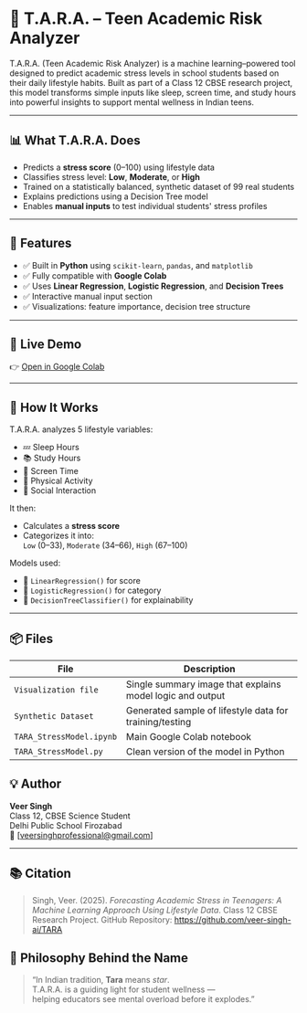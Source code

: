 # 🌟 T.A.R.A. – Teen Academic Risk Analyzer

T.A.R.A. (Teen Academic Risk Analyzer) is a machine learning–powered tool designed to predict academic stress levels in school students based on their daily lifestyle habits. Built as part of a Class 12 CBSE research project, this model transforms simple inputs like sleep, screen time, and study hours into powerful insights to support mental wellness in Indian teens.

---

## 📊 What T.A.R.A. Does

- Predicts a **stress score** (0–100) using lifestyle data
- Classifies stress level: **Low**, **Moderate**, or **High**
- Trained on a statistically balanced, synthetic dataset of 99 real students
- Explains predictions using a Decision Tree model
- Enables **manual inputs** to test individual students' stress profiles

---

## 🚀 Features

- ✅ Built in **Python** using `scikit-learn`, `pandas`, and `matplotlib`
- ✅ Fully compatible with **Google Colab**
- ✅ Uses **Linear Regression**, **Logistic Regression**, and **Decision Trees**
- ✅ Interactive manual input section
- ✅ Visualizations: feature importance, decision tree structure

---

## 🔗 Live Demo

👉 [Open in Google Colab](https://colab.research.google.com/drive/1Yc8WfFlFwCNKXSHeEEkVXI6fN5_2WnWO?usp=sharing)

---

## 🧠 How It Works

T.A.R.A. analyzes 5 lifestyle variables:
- 💤 Sleep Hours
- 📚 Study Hours
- 📱 Screen Time
- 🏃 Physical Activity
- 👫 Social Interaction

It then:
- Calculates a **stress score**
- Categorizes it into:  
  `Low` (0–33), `Moderate` (34–66), `High` (67–100)

Models used:
- 🔹 `LinearRegression()` for score
- 🔹 `LogisticRegression()` for category
- 🔹 `DecisionTreeClassifier()` for explainability

---

## 📦 Files

| File | Description |
|------|-------------|
| `Visualization file` | Single summary image that explains model logic and output |
| `Synthetic Dataset` | Generated sample of lifestyle data for training/testing |
| `TARA_StressModel.ipynb` | Main Google Colab notebook |
| `TARA_StressModel.py` | Clean version of the model in Python |



## 💡 Author

**Veer Singh**  
Class 12, CBSE Science Student  
Delhi Public School Firozabad  
📧 [veersinghprofessional@gmail.com]


---

## 📚 Citation

> Singh, Veer. (2025). *Forecasting Academic Stress in Teenagers: A Machine Learning Approach Using Lifestyle Data*.
> Class 12 CBSE Research Project. GitHub Repository: https://github.com/veer-singh-ai/TARA




## 🌟 Philosophy Behind the Name

> “In Indian tradition, **Tara** means *star*.  
> T.A.R.A. is a guiding light for student wellness —  
> helping educators see mental overload before it explodes.”
